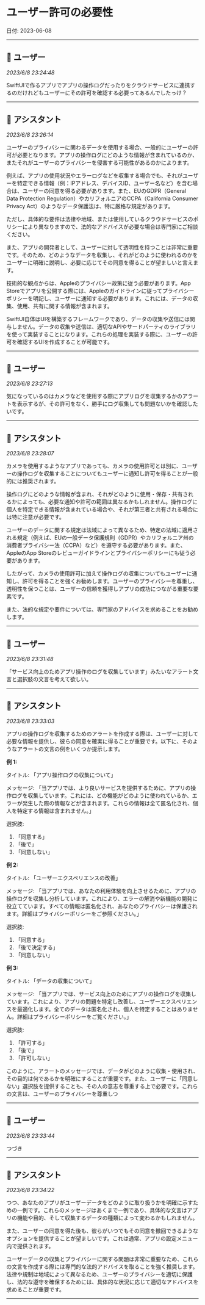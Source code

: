 # ユーザー許可の必要性

日付: 2023-06-08

---

## 👤 ユーザー
*2023/6/8 23:24:48*

SwiftUIで作るアプリでアプリの操作ログだったりをクラウドサービスに連携するのだけれどもユーザーにその許可を確認する必要ってあるんでしたっけ？

---

## 🤖 アシスタント
*2023/6/8 23:26:14*

ユーザーのプライバシーに関わるデータを使用する場合、一般的にユーザーの許可が必要となります。アプリの操作ログにどのような情報が含まれているのか、またそれがユーザーのプライバシーを侵害する可能性があるのかによります。

例えば、アプリの使用状況やエラーログなどを収集する場合でも、それがユーザーを特定できる情報（例：IPアドレス、デバイスID、ユーザー名など）を含む場合は、ユーザーの同意を得る必要があります。また、EUのGDPR（General Data Protection Regulation）やカリフォルニアのCCPA（California Consumer Privacy Act）のようなデータ保護法は、特に厳格な規定があります。

ただし、具体的な要件は法律や地域、または使用しているクラウドサービスのポリシーにより異なりますので、法的なアドバイスが必要な場合は専門家にご相談ください。

また、アプリの開発者として、ユーザーに対して透明性を持つことは非常に重要です。そのため、どのようなデータを収集し、それがどのように使われるのかをユーザーに明確に説明し、必要に応じてその同意を得ることが望ましいと言えます。

技術的な観点からは、Appleのプライバシー政策に従う必要があります。App Storeでアプリを公開する際には、Appleのガイドラインに従ってプライバシーポリシーを明記し、ユーザーに通知する必要があります。これには、データの収集、使用、共有に関する情報が含まれます。

SwiftUI自体はUIを構築するフレームワークであり、データの収集や送信には関与しません。データの収集や送信は、適切なAPIやサードパーティのライブラリを使って実装することになります。これらの処理を実装する際に、ユーザーの許可を確認するUIを作成することが可能です。

---

## 👤 ユーザー
*2023/6/8 23:27:13*

気になっているのはカメラなどを使用する際にアプリログを収集するかのアラートを表示するが、その許可をなく、勝手にログ収集しても問題ないかを確認したいです。

---

## 🤖 アシスタント
*2023/6/8 23:28:07*

カメラを使用するようなアプリであっても、カメラの使用許可とは別に、ユーザーの操作ログを収集することについてもユーザーに通知し許可を得ることが一般的には推奨されます。

操作ログにどのような情報が含まれ、それがどのように使用・保存・共有されるかによっても、必要な通知や許可の範囲は異なるかもしれません。操作ログに個人を特定できる情報が含まれている場合や、それが第三者と共有される場合には特に注意が必要です。

ユーザーのデータに関する規定は法域によって異なるため、特定の法域に適用される規定（例えば、EUの一般データ保護規則（GDPR）やカリフォルニア州の消費者プライバシー法（CCPA）など）を遵守する必要があります。また、AppleのApp Storeのレビューガイドラインとプライバシーポリシーにも従う必要があります。

したがって、カメラの使用許可に加えて操作ログの収集についてもユーザーに通知し、許可を得ることを強くお勧めします。ユーザーのプライバシーを尊重し、透明性を保つことは、ユーザーの信頼を獲得しアプリの成功につながる重要な要素です。

また、法的な規定や要件については、専門家のアドバイスを求めることをお勧めします。

---

## 👤 ユーザー
*2023/6/8 23:31:48*

「サービス向上のためアプリ操作のログを収集しています」みたいなアラート文言と選択肢の文言を考えて欲しい。

---

## 🤖 アシスタント
*2023/6/8 23:33:03*

アプリの操作ログを収集するためのアラートを作成する際は、ユーザーに対して必要な情報を提供し、彼らの同意を確実に得ることが重要です。以下に、そのようなアラートの文言の例をいくつか提示します。

**例 1:**

タイトル: 「アプリ操作ログの収集について」

メッセージ: 
「当アプリでは、より良いサービスを提供するために、アプリの操作ログを収集しています。これには、どの機能がどのように使われているか、エラーが発生した際の情報などが含まれます。これらの情報は全て匿名化され、個人を特定する情報は含まれません。」

選択肢: 
1. 「同意する」
2. 「後で」
3. 「同意しない」

**例 2:**

タイトル: 「ユーザーエクスペリエンスの改善」

メッセージ: 
「当アプリでは、あなたの利用体験を向上させるために、アプリの操作ログを収集し分析しています。これにより、エラーの解消や新機能の開発に役立てています。すべての情報は匿名化され、あなたのプライバシーは保護されます。詳細はプライバシーポリシーをご参照ください。」

選択肢: 
1. 「同意する」
2. 「後で決定する」
3. 「同意しない」

**例 3:**

タイトル: 「データの収集について」

メッセージ: 
「当アプリでは、サービス向上のためにアプリの操作ログを収集しています。これにより、アプリの問題を特定し改善し、ユーザーエクスペリエンスを最適化します。全てのデータは匿名化され、個人を特定することはありません。詳細はプライバシーポリシーをご覧ください。」

選択肢: 
1. 「許可する」
2. 「後で」
3. 「許可しない」

このように、アラートのメッセージでは、データがどのように収集・使用され、その目的は何であるかを明確にすることが重要です。また、ユーザーに「同意しない」選択肢を提供することも、その人の意志を尊重する上で必要です。これらの文言は、ユーザーのプライバシーを尊重しつ

---

## 👤 ユーザー
*2023/6/8 23:33:44*

つづき

---

## 🤖 アシスタント
*2023/6/8 23:34:22*

つつ、あなたのアプリがユーザーデータをどのように取り扱うかを明確に示すための一例です。これらのメッセージはあくまで一例であり、具体的な文言はアプリの機能や目的、そして収集するデータの種類によって変わるかもしれません。

また、ユーザーの同意を得た後も、彼らがいつでもその同意を撤回できるようなオプションを提供することが望ましいです。これは通常、アプリの設定メニュー内で提供されます。

ユーザーデータの収集とプライバシーに関する問題は非常に重要なため、これらの文言を作成する際には専門的な法的アドバイスを取ることを強く推奨します。法律や規制は地域によって異なるため、ユーザーのプライバシーを適切に保護し、法的な遵守を確保するためには、具体的な状況に応じて適切なアドバイスを求めることが重要です。

---
